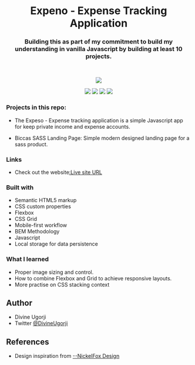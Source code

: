 <div align = "center"> 
<h1 align="center"> Expeno - Expense Tracking Application</h1>

<h3>Building this as part of my commitment to build my understanding in vanilla Javascript by building at least 10 projects.</h3>

<br>

<!-- <p>This is my shot at a free design resource made by Anima which I found online and used for the purpose of practise and self learning.</p> -->

![](./images/Expenso-pix.png)

</div>

<div align="center">

![](https://img.shields.io/badge/HTML-%23E34F26?style=for-the-badge&logo=html5&logoColor=white&logoSize=36px&labelColor=%23E34F26)
![](https://img.shields.io/badge/CSS%203-%231572B6?style=for-the-badge&logo=css3&logoSize=36px&labelColor=%231572B6)
![](https://img.shields.io/badge/PRETTIER-%23F7B93E?style=for-the-badge&logo=prettier&logoColor=white&logoSize=36px&labelColor=%23F7B93E)
![](https://img.shields.io/badge/GIT-%23F05032?style=for-the-badge&logo=git&logoColor=white&logoSize=36px&labelColor=%23F05032)

</div>

### Projects in this repo:

- The Expeso - Expense tracking application is a simple Javascript app for keep private income and expense accounts.

- Biccas SASS Landing Page: Simple modern designed landing page for a sass product.

### Links

- Check out the website[:Live site URL](https://the-odin-homepage.netlify.app/)

### Built with

- Semantic HTML5 markup
- CSS custom properties
- Flexbox
- CSS Grid
- Mobile-first workflow
- BEM Methodology
- Javascript
- Local storage for data persistence

### What I learned

- Proper image sizing and control.
- How to combine Flexbox and Grid to achieve responsive layouts.
- More practise on CSS stacking context

## Author

- Divine Ugorji
- Twitter [@DivineUgorji](https://www.twitter.com/DivineUgorji)

## References

- Design inspiration from [--NickelFox Design](https://www.nickelfox.com/)
